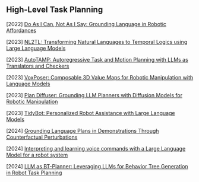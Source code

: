 ## High-Level Task Planning

[2022] [Do As I Can, Not As I Say: Grounding Language in Robotic Affordances](https://arxiv.org/abs/2204.01691)

[2023] [NL2TL: Transforming Natural Languages to Temporal Logics using Large Language Models](https://arxiv.org/abs/2305.07766)

[2023] [AutoTAMP: Autoregressive Task and Motion Planning with LLMs as Translators and Checkers](https://arxiv.org/abs/2306.06531)

[2023] [VoxPoser: Composable 3D Value Maps for Robotic Manipulation with Language Models](https://arxiv.org/abs/2307.05973)

[2023] [Plan Diffuser: Grounding LLM Planners with Diffusion Models for Robotic Manipulation](https://openreview.net/forum?id=2a3sgm5YeX)

[2023] [TidyBot: Personalized Robot Assistance with Large Language Models](https://arxiv.org/abs/2305.05658)

[2024] [Grounding Language Plans in Demonstrations Through Counterfactual Perturbations](https://arxiv.org/abs/2403.17124)

[2024] [Interpreting and learning voice commands with a Large Language Model for a robot system](https://arxiv.org/abs/2407.21512)

[2024] [LLM as BT-Planner: Leveraging LLMs for Behavior Tree Generation in Robot Task Planning](https://arxiv.org/abs/2409.10444)
